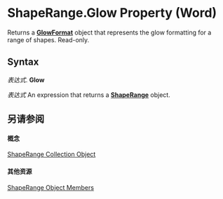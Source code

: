 
# ShapeRange.Glow Property (Word)

Returns a  **[GlowFormat](d177e399-cafc-132f-b135-b8b578e76889.md)** object that represents the glow formatting for a range of shapes. Read-only.


## Syntax

 _表达式_. **Glow**

 _表达式_ An expression that returns a **[ShapeRange](7112acc0-e241-16ef-77bc-101b72d05af0.md)** object.


## 另请参阅


#### 概念


[ShapeRange Collection Object](7112acc0-e241-16ef-77bc-101b72d05af0.md)
#### 其他资源


[ShapeRange Object Members](http://msdn.microsoft.com/library/eb882d13-d724-26e9-7e6d-2af55e42bba1%28Office.15%29.aspx)